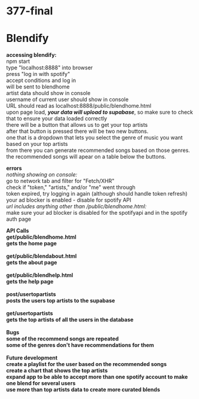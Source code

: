 # 377-final

# Blendify
<b>accessing blendify:</b>
<br>npm start
<br>type "localhost:8888" into browser
<br>press "log in with spotify"
<br>accept conditions and log in
<br>will be sent to blendhome
<br>artist data should show in console
<br>username of current user should show in console
<br>URL should read as localhost:8888/public/blendhome.html
<br>upon page load, <b><em>your data will upload to supabase</em></b>, so make sure to check that to ensure your data loaded correctly
<br>there will be a button that allows us to get your top artists 
<br>after that button is pressed there will be two new buttons. 
<br>one that is a dropdown that lets you select the genre of music you want based on your top artists
<br>from there you can generate recommended songs based on those genres. 
<br>the recommended songs will apear on a table below the buttons.

<b>errors</b>
<br>
<em>nothing showing on console:</em>
<br>go to network tab and filter for "Fetch/XHR"
<br>check if "token," "artists," and/or "me" went through
<br>token expired, try logging in again (although should handle token refresh)
<br>your ad blocker is enabled - disable for spotify API
<br>
<em>url includes anything other than /public/blendhome.html:</em>
<br>make sure your ad blocker is disabled for the spotifyapi and in the spotify auth page

<b>API Calls 
<br> get/public/blendhome.html 
<br> gets the home page 
<br>
<br> get/public/blendabout.html
<br> gets the about page 
<br>
<br> get/public/blendhelp.html
<br> gets the help page 
<br>
<br> post/usertopartists
<br> posts the users top artists to the supabase 
<br>
<br> get/usertopartists
<br> gets the top artists of all the users in the database 
<br>
<br>
<b>Bugs
<br>some of the recommend songs are repeated 
<br>some of the genres don't have recommendations for them 
<br>
<br>
<b>Future development 
<br> create a playlist for the user based on the recommended songs 
<br> create a chart that shows the top artists 
<br> expand app to be able to accept more than one spotify account to make one blend for several users
<br> use more than top artists data to create more curated blends
